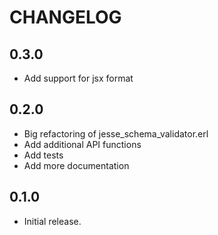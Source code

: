 CHANGELOG
=========

0.3.0
-----

*   Add support for jsx format

0.2.0
-----

*   Big refactoring of jesse_schema_validator.erl
*   Add additional API functions
*   Add tests
*   Add more documentation

0.1.0
-----

*   Initial release.
